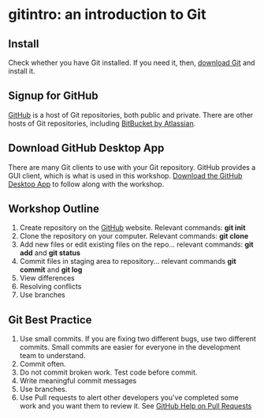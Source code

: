 # gitintro: an introduction to Git

## Install
Check whether you have Git installed. If you need it, then, [download Git](https://git-scm.com/downloads) and install it.

## Signup for GitHub
[GitHub](http://github.com) is a host of Git repositories, both public and private. There are other hosts of Git repositories, including [BitBucket by Atlassian](https://www.atlassian.com/software/bitbucket).

## Download GitHub Desktop App
There are many Git clients to use with your Git repository. GitHub provides a GUI client, which is what is used in this workshop. [Download the GitHub Desktop App](https://desktop.github.com) to follow along with the workshop.

## Workshop Outline
1. Create repository on the [GitHub](http://github.com) website. Relevant commands: **git init**
2. Clone the repository on your computer. Relevant commands: **git clone**
3. Add new files or edit existing files on the repo... relevant commands: **git add** and **git status**
4. Commit files in staging area to repository... relevant commands **git commit** and **git log**
5. View differences
6. Resolving conflicts
7. Use branches

## Git Best Practice
1. Use small commits. If you are fixing two different bugs, use two different commits. Small commits are easier for everyone in the development team to understand.
2. Commit often.
3. Do not commit broken work. Test code before commit.
4. Write meaningful commit messages
5. Use branches.
6. Use Pull requests to alert other developers you've completed some work and you want them to review it. See [GitHub Help on Pull Requests](https://help.github.com/articles/about-pull-requests/)
